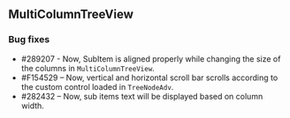 ## MultiColumnTreeView

### Bug fixes

* \#289207 - Now, SubItem is aligned properly while changing the size of the columns in `MultiColumnTreeView`.
* \#F154529 – Now, vertical and horizontal scroll bar scrolls according to the custom control loaded in `TreeNodeAdv`.
* \#282432 – Now, sub items text will be displayed based on column width.



